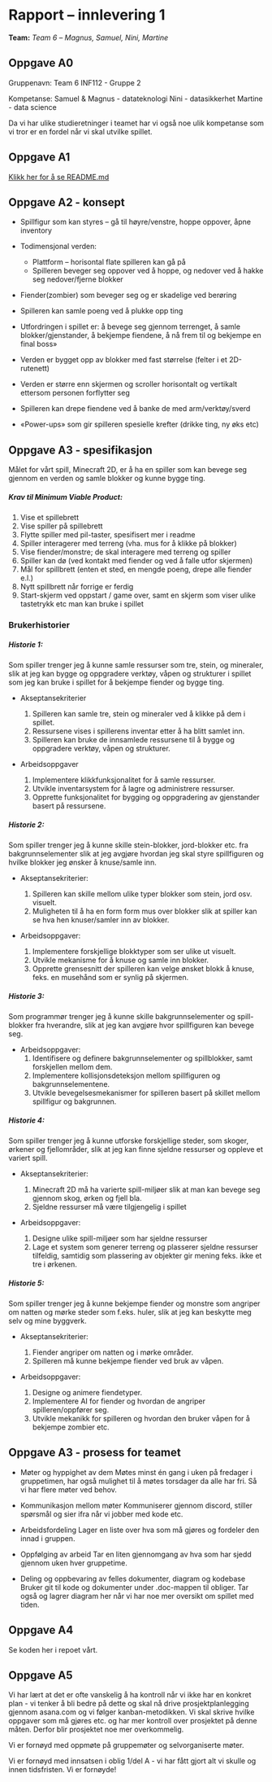 # Rapport – innlevering 1
**Team:** *Team 6* – *Magnus, Samuel, Nini, Martine*

## Oppgave A0

Gruppenavn: Team 6
INF112 - Gruppe 2

Kompetanse: 
Samuel & Magnus - datateknologi
Nini - datasikkerhet
Martine - data science

Da vi har ulike studieretninger i teamet har  vi også noe ulik kompetanse som vi tror er en fordel når vi skal utvilke spillet.

## Oppgave A1

[Klikk her for å se README.md](../README.md)

## Oppgave A2 - konsept

* Spillfigur som kan styres – gå til høyre/venstre, hoppe oppover, åpne inventory
* Todimensjonal verden:
   * Plattform – horisontal flate spilleren kan gå på
   * Spilleren beveger seg oppover ved å hoppe, og nedover ved å hakke seg nedover/fjerne blokker
* Fiender(zombier) som beveger seg og er skadelige ved berøring
* Spilleren kan samle poeng ved å plukke opp ting
* Utfordringen i spillet er: å bevege seg gjennom terrenget, å samle blokker/gjenstander, å bekjempe fiendene, å nå frem til og bekjempe en final boss» 

* Verden er bygget opp av blokker med fast størrelse (felter i et 2D-rutenett)
* Verden er større enn skjermen og scroller horisontalt og vertikalt ettersom personen forflytter seg
* Spilleren kan drepe fiendene ved å banke de med arm/verktøy/sverd
* «Power-ups» som gir spilleren spesielle krefter (drikke ting, ny øks etc)

## Oppgave A3 - spesifikasjon

Målet for vårt spill, Minecraft 2D, er å ha en spiller som kan bevege seg gjennom en verden og samle blokker og kunne bygge ting. 

##### Krav til Minimum Viable Product:
1. Vise et spillebrett
2. Vise spiller på spillebrett
3. Flytte spiller med pil-taster, spesifisert mer i readme
4. Spiller interagerer med terreng (vha. mus for å klikke på blokker)
5. Vise fiender/monstre; de skal interagere med terreng og spiller
6. Spiller kan dø (ved kontakt med fiender og ved å falle utfor skjermen)
7. Mål for spillbrett (enten et sted, en mengde poeng, drepe alle fiender e.l.)
8. Nytt spillbrett når forrige er ferdig
9. Start-skjerm ved oppstart / game over, samt en skjerm som viser ulike tastetrykk etc man kan bruke i spillet

### Brukerhistorier

##### Historie 1:
Som spiller trenger jeg å kunne samle ressurser som tre, stein, og mineraler, slik at jeg kan bygge og oppgradere verktøy, våpen og strukturer i spillet som jeg kan bruke i spillet for å bekjempe fiender og bygge ting.
* Akseptansekriterier
   1. Spilleren kan samle tre, stein og mineraler ved å klikke på dem i spillet.
   2. Ressursene vises i spillerens inventar etter å ha blitt samlet inn.
   3. Spilleren kan bruke de innsamlede ressursene til å bygge og oppgradere verktøy, våpen og strukturer.

* Arbeidsoppgaver
   1. Implementere klikkfunksjonalitet for å samle ressurser.
   2. Utvikle inventarsystem for å lagre og administrere ressurser.
   3. Opprette funksjonalitet for bygging og oppgradering av gjenstander basert på ressursene.

##### Historie 2:
Som spiller trenger jeg å kunne skille stein-blokker, jord-blokker etc. fra bakgrunnselementer slik at jeg avgjøre hvordan jeg skal styre spillfiguren og hvilke blokker jeg ønsker å knuse/samle inn.

* Akseptansekriterier:
   1. Spilleren kan skille mellom ulike typer blokker som stein, jord osv. visuelt.
   2. Muligheten til å ha en form form mus over blokker slik at spiller kan se hva hen knuser/samler inn av blokker.

* Arbeidsoppgaver:
   1. Implementere forskjellige blokktyper som ser ulike ut visuelt.
   2. Utvikle mekanisme for å knuse og samle inn blokker.
   3. Opprette grensesnitt der spilleren kan velge ønsket blokk å knuse, feks. en musehånd som er synlig på skjermen.

##### Historie 3:
Som programmør trenger jeg å kunne skille bakgrunnselementer og spill-blokker fra hverandre, slik at jeg kan avgjøre hvor spillfiguren kan bevege seg.

* Arbeidsoppgaver:
   1. Identifisere og definere bakgrunnselementer og spillblokker, samt forskjellen mellom dem.
   2. Implementere kollisjonsdeteksjon mellom spillfiguren og bakgrunnselementene.
   3. Utvikle bevegelsesmekanismer for spilleren basert på skillet mellom spillfigur og bakgrunnen.

##### Historie 4:
Som spiller trenger jeg å kunne utforske forskjellige steder, som skoger, ørkener og fjellområder, slik at jeg kan finne sjeldne ressurser og oppleve et variert spill.

* Akseptansekriterier:
   1. Minecraft 2D må ha varierte spill-miljøer slik at man kan bevege seg gjennom skog, ørken og fjell bla. 
   2. Sjeldne ressurser må være tilgjengelig i spillet

* Arbeidsoppgaver:
   1. Designe ulike spill-miljøer som har sjeldne ressurser
   2. Lage et system som generer terreng og plasserer sjeldne ressurser tilfeldig, samtidig som plassering av objekter gir mening feks. ikke et tre i ørkenen. 

##### Historie 5:
Som spiller trenger jeg å kunne bekjempe fiender og monstre som angriper om natten og mørke steder som f.eks. huler, slik at jeg kan beskytte meg selv og mine byggverk.

* Akseptansekriterier:
   1. Fiender angriper om natten og i mørke områder.
   2. Spilleren må kunne bekjempe fiender ved bruk av våpen.

* Arbeidsoppgaver:
   1. Designe og animere fiendetyper.
   2. Implementere AI for fiender og hvordan de angriper spilleren/oppfører seg.
   3. Utvikle mekanikk for spilleren og hvordan den bruker våpen for å bekjempe zombier etc.

## Oppgave A3 - prosess for teamet
* Møter og hyppighet av dem
Møtes minst én gang i uken på fredager i gruppetimen, har også mulighet til å møtes torsdager da alle har fri. Så vi har flere møter ved behov.

* Kommunikasjon mellom møter
Kommuniserer gjennom discord, stiller spørsmål og sier ifra når vi jobber med kode etc. 

* Arbeidsfordeling
Lager en liste over hva som må gjøres og fordeler den innad i gruppen.

* Oppfølging av arbeid
Tar en liten gjennomgang av hva som har sjedd gjennom uken hver gruppetime. 

* Deling og oppbevaring av felles dokumenter, diagram og kodebase
Bruker git til kode og dokumenter under .doc-mappen til obliger. Tar også og lagrer diagram her når vi har noe mer oversikt om spillet med tiden.

## Oppgave A4

Se koden her i repoet vårt.

## Oppgave A5

Vi har lært at det er ofte vanskelig å ha kontroll når vi ikke har en konkret plan - vi tenker å bli bedre på dette og skal nå drive prosjektplanlegging gjennom asana.com og vi følger kanban-metodikken. Vi skal skrive hvilke oppgaver som må gjøres etc. og har mer kontroll over prosjektet på denne måten. Derfor blir prosjektet noe mer overkommelig. 

Vi er fornøyd med oppmøte på gruppemøter og selvorganiserte møter. 

Vi er fornøyd med innsatsen i oblig 1/del A - vi har fått gjort alt vi skulle og innen tidsfristen. Vi er fornøyde!



